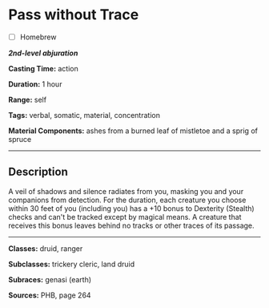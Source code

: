 # Pass without Trace

- [ ] Homebrew

***2nd-level abjuration***

**Casting Time:** action

**Duration:** 1 hour

**Range:** self

**Tags:** verbal, somatic, material, concentration

**Material Components:** ashes from a burned leaf of mistletoe and a sprig of spruce

---

## Description
A veil of shadows and silence radiates from you, masking you and your companions from detection.
For the duration, each creature you choose within 30 feet of you (including you) has a +10 bonus to Dexterity (Stealth) checks and can't be tracked except by magical means.
A creature that receives this bonus leaves behind no tracks or other traces of its passage.

---

**Classes:** druid, ranger

**Subclasses:** trickery cleric, land druid

**Subraces:** genasi (earth)

**Sources:** PHB, page 264
